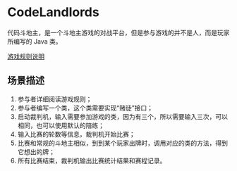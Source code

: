 # CodeLandlords
代码斗地主，是一个斗地主游戏的对战平台，但是参与游戏的并不是人，而是玩家所编写的 Java 类。

[游戏规则说明](https://github.com/SHU-2016-SummerPractice/CodeLandlords/blob/master/GameRules.md)

## 场景描述

1. 参与者详细阅读游戏规则；
2. 参与者编写一个类，这个类需要实现“赌徒”接口；
3. 启动裁判机，输入需要参加游戏的类，因为有三个，所以需要输入三次，可以相同，也可以使用默认的陪练；
4. 输入比赛的轮数等信息，裁判机开始比赛；
5. 比赛和常规的斗地主相似，到到某个玩家出牌时，调用对应的类的方法，得到它想出的牌；
6. 所有比赛结束，裁判机输出比赛统计结果和赛程记录。
